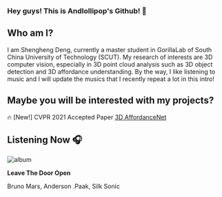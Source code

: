 ### Hey guys! This is Andlollipop's Github! 👋

## Who am I?

I am Shengheng Deng, currently a master student in GorillaLab of South China University of Technology (SCUT). My research of interests are 3D computer vision, especially in 3D point cloud analysis such as 3D object detection and 3D affordance understanding. By the way, I like listening to music and I will update the musics that I recently repeat a lot in this intro!

## Maybe you will be interested with my projects?

:fire: [New!] CVPR 2021 Accepted Paper [3D AffordanceNet](https://andlollipopde.github.io/3D-AffordanceNet/#/)

## Listening Now :headphones:

![album](https://www.mymusic.net.tw/mms/album/L/504/4410504.jpg)

**Leave The Door Open** 

Bruno Mars, Anderson .Paak, Silk Sonic 

<!--
**AndlollipopDE/AndlollipopDE** is a ✨ _special_ ✨ repository because its `README.md` (this file) appears on your GitHub profile.

Here are some ideas to get you started:

- 🔭 I’m currently working on ...
- 🌱 I’m currently learning ...
- 👯 I’m looking to collaborate on ...
- 🤔 I’m looking for help with ...
- 💬 Ask me about ...
- 📫 How to reach me: ...
- 😄 Pronouns: ...
- ⚡ Fun fact: ...
-->
